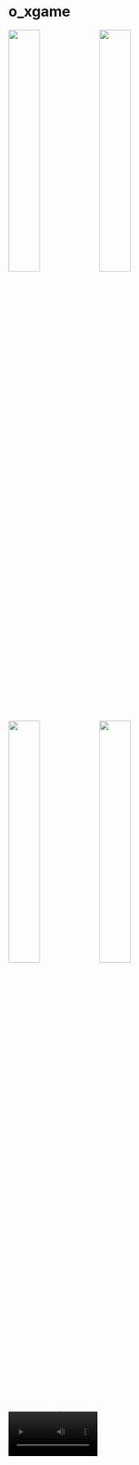 # o_xgame
<img src="https://github.com/prachis70/o_xgame/assets/149580593/34f5c253-10d7-4a7e-a19e-58c4fb82f816" heigth=22% width=35%>
<img src="https://github.com/prachis70/o_xgame/assets/149580593/a702c944-ecb9-4885-8e1f-c5bf214d2e29" heigth=22% width=35%>
<img src="https://github.com/prachis70/o_xgame/assets/149580593/bb954dce-6b06-42a5-9edc-1c3113cf5d5e" heigth=22% width=35%>
<img src="https://github.com/prachis70/o_xgame/assets/149580593/7f1ff832-6c75-467f-bcc3-f8b91d656f18" heigth=22% width=35%>
<video src="https://github.com/prachis70/o_xgame/assets/149580593/7ee5674d-88a0-4fec-86cc-8bfe0547760f" heigth=22% width=35%>

